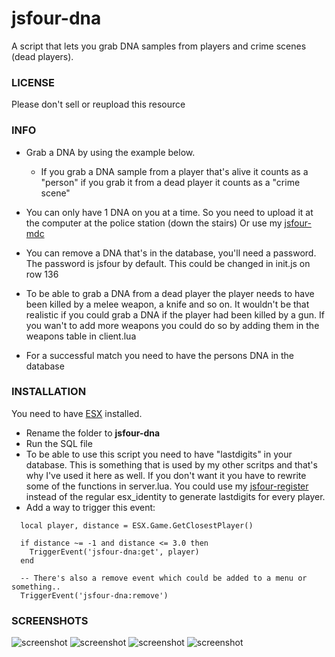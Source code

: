 # jsfour-dna
A script that lets you grab DNA samples from players and crime scenes (dead players).

### LICENSE
Please don't sell or reupload this resource

### INFO
* Grab a DNA by using the example below. 
  - If you grab a DNA sample from a player that's alive it counts as a "person" if you grab it from a dead player it counts as a "crime scene"

* You can only have 1 DNA on you at a time. So you need to upload it at the computer at the police station (down the stairs) Or use my <a href="https://github.com/jonassvensson4/jsfour-mdc">jsfour-mdc</a>
* You can remove a DNA that's in the database, you'll need a password. The password is jsfour by default. This could be changed in init.js on row 136
* To be able to grab a DNA from a dead player the player needs to have been killed by a melee weapon, a knife and so on. It wouldn't be that realistic if you could grab a DNA if the player had been killed by a gun. If you wan't to add more weapons you could do so by adding them in the weapons table in client.lua
* For a successful match you need to have the persons DNA in the database

### INSTALLATION
You need to have <a href="https://github.com/ESX-Org/es_extended">ESX</a> installed.

* Rename the folder to **jsfour-dna**
* Run the SQL file
* To be able to use this script you need to have "lastdigits" in your database. This is something that is used by my other scritps and that's why I've used it here as well. If you don't want it you have to rewrite some of the functions in server.lua. You could use my <a href="https://github.com/jonassvensson4/jsfour-register">jsfour-register<a/> instead of the regular esx_identity to generate lastdigits for every player.
* Add a way to trigger this event:

```
  local player, distance = ESX.Game.GetClosestPlayer()
  
  if distance ~= -1 and distance <= 3.0 then
    TriggerEvent('jsfour-dna:get', player)
  end

  -- There's also a remove event which could be added to a menu or something..
  TriggerEvent('jsfour-dna:remove')
```

### SCREENSHOTS
![screenshot](https://i.gyazo.com/0e38567915f677da7746ff263a8c74ba.png)
![screenshot](https://i.gyazo.com/72b115711470c1d86c1ced2cc4004fd9.png)
![screenshot](https://i.gyazo.com/54333c35e9eb68b5072ecf572f0ff496.png)
![screenshot](https://i.gyazo.com/654add0e77ed36d03c560943fb6264d8.png)
